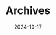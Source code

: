 ---
title: "Archives"
date: 2024-10-17
layout: "archives"
slug: "archives"
menu:
    main:
        weight: -70
        params: 
            icon: archives
---